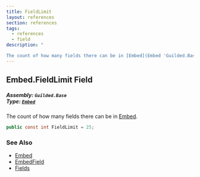 ```yaml
---
title: FieldLimit
layout: references
section: references
tags:
  - references
  - field
description: "

The count of how many fields there can be in [Embed](Embed 'Guilded.Base.Embeds.Embed')."
---
```


## Embed.FieldLimit Field
##### **Assembly:** `Guilded.Base`<br/>**Type:** [`Embed`](Embed 'Guilded.Base.Embeds.Embed')

The count of how many fields there can be in [Embed](Embed 'Guilded.Base.Embeds.Embed').

```csharp
public const int FieldLimit = 25;
```

### See Also
- [Embed](Embed 'Guilded.Base.Embeds.Embed')
- [EmbedField](EmbedField 'Guilded.Base.Embeds.EmbedField')
- [Fields](Embed.Fields 'Guilded.Base.Embeds.Embed.Fields')